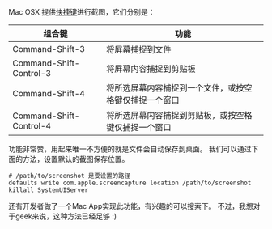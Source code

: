 Mac OSX 提供[快捷键](http://support.apple.com/kb/HT1343?viewlocale=zh_CN)进行截图，它们分别是：

组合键                   |功能
-------------------------|------------------------------------------------------
Command-Shift-3          |将屏幕捕捉到文件
Command-Shift-Control-3  |将屏幕内容捕捉到剪贴板 
Command-Shift-4          |将所选屏幕内容捕捉到一个文件，或按空格键仅捕捉一个窗口 
Command-Shift-Control-4  |将所选屏幕内容捕捉到剪贴板，或按空格键仅捕捉一个窗口

功能非常赞，用起来唯一不方便的就是文件会自动保存到桌面。
我们可以通过下面的方法，设置默认的截图保存位置。

    # /path/to/screenshot 是要设置的路径  
    defaults write com.apple.screencapture location /path/to/screenshot  
    killall SystemUIServer

还有开发者做了一个Mac App实现此功能，有兴趣的可以搜索下。
不过，我想对于geek来说，这种方法已经足够 :)


